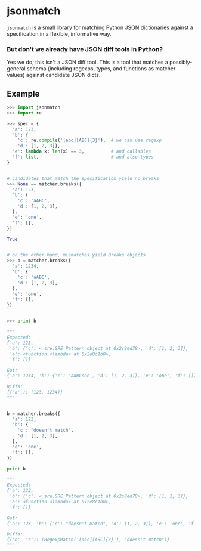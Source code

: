 jsonmatch
=========

`jsonmatch` is a small library for matching Python JSON dictionaries against a
specification in a flexible, informative way.

### But don't we already have JSON diff tools in Python?

Yes we do; this isn't a JSON diff tool. This is a tool that matches a 
possibly-general schema (including regexps, types, and functions as matcher 
values) against candidate JSON dicts.

## Example

```python
>>> import jsonmatch
>>> import re

>>> spec = {
  'a': 123,
  'b': {
    'c': re.compile('[abc][ABC]{3}'),  # we can use regexp
    'd': [1, 2, 3]},
  'e': lambda x: len(x) == 3,          # and callables
  'f': list,                           # and also types
}


# candidates that match the specification yield no breaks
>>> None == matcher.breaks({
  'a': 123,
  'b': {
    'c': 'aABC',
    'd': [1, 2, 3],
  },
  'e': 'one',
  'f': [],
})

True


# on the other hand, mismatches yield Breaks objects
>>> b = matcher.breaks({
  'a': 1234,
  'b': {
    'c': 'aABC',
    'd': [1, 2, 3],
  },
  'e': 'one',
  'f': [],
})


>>> print b

"""
Expected:
{'a': 123,
 'b': {'c': <_sre.SRE_Pattern object at 0x2c8ed78>, 'd': [1, 2, 3]},
 'e': <function <lambda> at 0x2e8c1b8>,
 'f': []}

Got:
{'a': 1234, 'b': {'c': 'aABCeee', 'd': [1, 2, 3]}, 'e': 'one', 'f': []}

Diffs:
{('a',): (123, 1234)}
"""


b = matcher.breaks({
  'a': 123,
  'b': {
    'c': "doesn't match",
    'd': [1, 2, 3],
  },
  'e': 'one',
  'f': [],
})

print b

"""
Expected:
{'a': 123,
 'b': {'c': <_sre.SRE_Pattern object at 0x2c8ed78>, 'd': [1, 2, 3]},
 'e': <function <lambda> at 0x2e8c1b8>,
 'f': []}

Got:
{'a': 123, 'b': {'c': "doesn't match", 'd': [1, 2, 3]}, 'e': 'one', 'f': []}

Diffs:
{('b', 'c'): (RegexpMatch('[abc][ABC]{3}'), "doesn't match")}
"""
```


